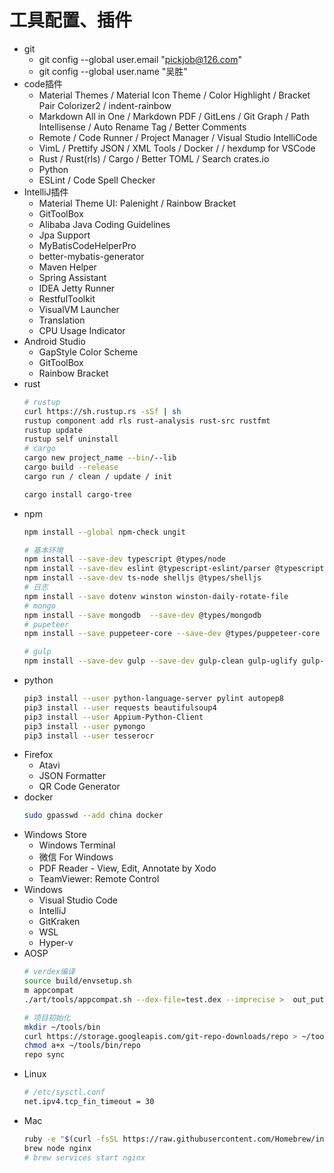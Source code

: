 # 工具配置、插件
- git
    - git config --global user.email "pickjob@126.com"
    - git config --global user.name "吴胜"
- code插件
    - Material Themes / Material Icon Theme / Color Highlight / Bracket Pair Colorizer2 / indent-rainbow
    - Markdown All in One / Markdown PDF / GitLens / Git Graph / Path Intellisense / Auto Rename Tag / Better Comments
    - Remote / Code Runner / Project Manager / Visual Studio IntelliCode
    - VimL / Prettify JSON / XML Tools / Docker /  / hexdump for VSCode
    - Rust / Rust(rls) / Cargo / Better TOML / Search crates.io
    - Python
    - ESLint / Code Spell Checker
- IntelliJ插件
    - Material Theme UI: Palenight / Rainbow Bracket
    - GitToolBox
    - Alibaba Java Coding Guidelines
    - Jpa Support
    - MyBatisCodeHelperPro
    - better-mybatis-generator
    - Maven Helper
    - Spring Assistant
    - IDEA Jetty Runner
    - RestfulToolkit
    - VisualVM Launcher
    - Translation
    - CPU Usage Indicator
- Android Studio
    - GapStyle Color Scheme
    - GitToolBox
    - Rainbow Bracket
- rust
    ```bash
    # rustup
    curl https://sh.rustup.rs -sSf | sh
    rustup component add rls rust-analysis rust-src rustfmt
    rustup update
    rustup self uninstall
    # cargo
    cargo new project_name --bin/--lib
    cargo build --release
    cargo run / clean / update / init

    cargo install cargo-tree
    ```
- npm
    ```bash
    npm install --global npm-check ungit

    # 基本环境
    npm install --save-dev typescript @types/node
    npm install --save-dev eslint @typescript-eslint/parser @typescript-eslint/eslint-plugin
    npm install --save-dev ts-node shelljs @types/shelljs
    # 日志
    npm install --save dotenv winston winston-daily-rotate-file
    # mongo
    npm install --save mongodb  --save-dev @types/mongodb
    # pupeteer
    npm install --save puppeteer-core --save-dev @types/puppeteer-core

    # gulp
    npm install --save-dev gulp --save-dev gulp-clean gulp-uglify gulp-rename gulp-preprocess
    ```
- python
    ```bash
    pip3 install --user python-language-server pylint autopep8
    pip3 install --user requests beautifulsoup4
    pip3 install --user Appium-Python-Client
    pip3 install --user pymongo
    pip3 install --user tesserocr
    ```
- Firefox
    - Atavi
    - JSON Formatter
    - QR Code Generator
- docker
    ```bash
    sudo gpasswd --add china docker
    ```
- Windows Store
    - Windows Terminal
    - 微信 For Windows
    - PDF Reader - View, Edit, Annotate by Xodo
    - TeamViewer: Remote Control
- Windows
    - Visual Studio Code
    - IntelliJ
    - GitKraken
    - WSL
    - Hyper-v
- AOSP
    ```bash
    # verdex编译
    source build/envsetup.sh
    m appcompat
    ./art/tools/appcompat.sh --dex-file=test.dex --imprecise >  out_put.txt

    # 项目初始化
    mkdir ~/tools/bin
    curl https://storage.googleapis.com/git-repo-downloads/repo > ~/tools/bin/repo
    chmod a+x ~/tools/bin/repo
    repo sync
    ```
- Linux
    ```bash
    # /etc/sysctl.conf
    net.ipv4.tcp_fin_timeout = 30
    ```
- Mac
    ```bash
    ruby -e "$(curl -fsSL https://raw.githubusercontent.com/Homebrew/install/master/install)"
    brew node nginx
    # brew services start nginx
    ```